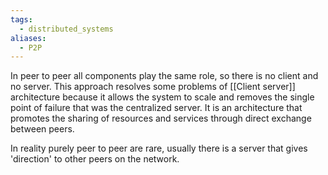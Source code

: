 ```yaml
---
tags:
  - distributed_systems
aliases:
  - P2P
---
```

In peer to peer all components play the same role,  so there is no client and no server. This approach resolves some problems of [[Client server]] architecture because it allows the system to scale and removes the single point of failure that was the centralized server. It is an architecture that promotes the sharing of resources and services through direct exchange between peers.

In reality purely peer to peer are rare, usually there is a server that gives 'direction' to other peers on the network.